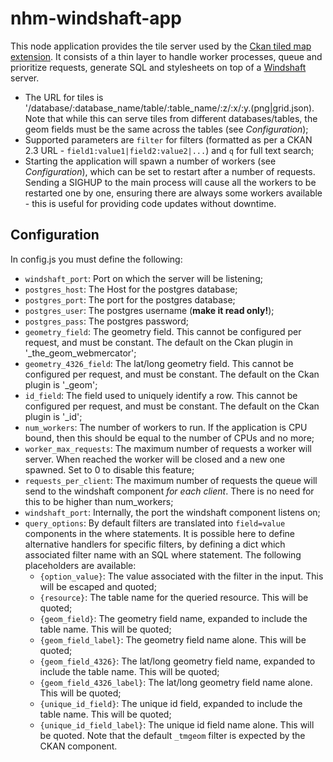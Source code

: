 # nhm-windshaft-app

This node application provides the tile server used by the [Ckan tiled map extension](https://github.com/NaturalHistoryMuseum/ckanext-map). It consists of a thin layer to handle worker processes, queue and prioritize requests, generate SQL and stylesheets on top of a [Windshaft](https://github.com/CartoDB/Windshaft) server.

- The URL for tiles is '/database/:database_name/table/:table_name/:z/:x/:y.(png|grid.json). Note that while this can serve tiles from different databases/tables, the geom fields must be the same across the tables (see *Configuration*);
- Supported parameters are `filter` for filters (formatted as per a CKAN 2.3 URL - ```field1:value1|field2:value2|...```) and `q` for full text search;
- Starting the application will spawn a number of workers (see *Configuration*), which can be set to restart after a number of requests. Sending a SIGHUP to the main process will cause all the workers to be restarted one by one, ensuring there are always some workers available - this is useful for providing code updates without downtime.

## Configuration
In config.js you must define the following:

- ```windshaft_port```: Port on which the server will be listening;
- ```postgres_host```: The Host for the postgres database;
- ```postgres_port```: The port for the postgres database;
- ```postgres_user```: The postgres username (**make it read only!**);
- ```postgres_pass```: The postgres password;
- ```geometry_field```: The geometry field. This cannot be configured per request, and must be constant. The default on the Ckan plugin in '_the_geom_webmercator';
- ```geometry_4326_field```: The lat/long geometry field. This cannot be configured per request, and must be constant. The default on the Ckan plugin is '_geom';
- ```id_field```: The field used to uniquely identify a row. This cannot be configured per request, and must be constant. The default on the Ckan plugin is '_id';
- ```num_workers```: The number of workers to run. If the application is CPU bound, then this should be equal to the number of CPUs and no more;
- ```worker_max_requests```: The maximum number of requests a worker will server. When reached the worker will be closed and a new one spawned. Set to 0 to disable this feature;
- ```requests_per_client```: The maximum number of requests the queue will send to the windshaft component *for each client*. There is no need for this to be higher than num_workers;
- ```windshaft_port```: Internally, the port the windshaft component listens on;
- ```query_options```: By default filters are translated into `field=value` components in the where statements. It is possible here to define alternative handlers for specific filters, by defining a dict which associated filter name with an SQL where statement. The following placeholders are available:
    - `{option_value}`: The value associated with the filter in the input. This will be escaped and quoted;
    - `{resource}`: The table name for the queried resource. This will be quoted;
    - `{geom_field}`: The geometry field name, expanded to include the table name. This will be quoted;
    - `{geom_field_label}`: The geometry field name alone. This will be quoted;
    - `{geom_field_4326}`: The lat/long geometry field name, expanded to include the table name. This will be quoted;
    - `{geom_field_4326_label}`: The lat/long geometry field name alone. This will be quoted;
    - `{unique_id_field}`: The unique id field, expanded to include the table name. This will be quoted;
    - `{unique_id_field_label}`: The unique id field name alone. This will be quoted.
    Note that the default `_tmgeom` filter is expected by the CKAN component.